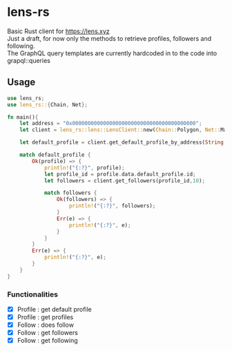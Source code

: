 # lens-rs

Basic Rust client for https://lens.xyz  
Just a draft, for now only the methods to retrieve profiles, followers and following.  
The GraphQL query templates are currently hardcoded in to the code into grapql::queries
## Usage

```Rust
use lens_rs;
use lens_rs::{Chain, Net};

fn main(){
    let address = "0x0000000000000000000000000000000000000000";
    let client = lens_rs::lens::LensClient::new(Chain::Polygon, Net::Main);

    let default_profile = client.get_default_profile_by_address(String::from(address));

    match default_profile {
        Ok(profile) => {
            println!("{:?}", profile);
            let profile_id = profile.data.default_profile.id;
            let followers = client.get_followers(profile_id,10);

            match followers {
                Ok(followers) => {
                    println!("{:?}", followers);
                }
                Err(e) => {
                    println!("{:?}", e);
                }
            }
        }
        Err(e) => {
            println!("{:?}", e);
        }
    }
}
```

### Functionalities

- [X] Profile : get default profile
- [X] Profile : get profiles
- [X] Follow  : does follow
- [X] Follow  : get followers
- [X] Follow  : get following